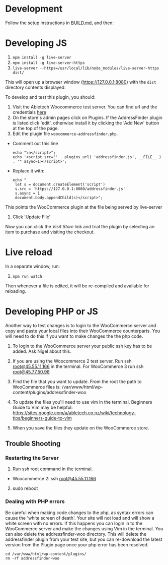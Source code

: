 # Development

Follow the setup instructions in [BUILD.md](BUILD.md), and then:

# Developing JS

1. `npm install -g live-server`
1. `npm install -g live-server-https`
2. `live-server --https=/usr/local/lib/node_modules/live-server-https dist/`

This will open up a browser window (https://127.0.0.1:8080) with the `dist` directory contents displayed.

To develop and test this plugin, you should:

1. Visit the Abletech Woocommerce test server. You can find url and the credentials [here](https://sites.google.com/a/abletech.co.nz/wiki/addressfinder/plugins/woocommerce-test-seer)
1. On the store's admin pages click on Plugins. If the AddressFinder plugin is listed click 'edit', otherwise install it by clicking the 'Add New' button at the top of the page.
1. Edit the plugin file `woocommerce-addressfinder.php`.
  - Comment out this line

    ```
    echo "\n</script>";
    echo '<script src="' . plugins_url( 'addressfinder.js', __FILE__ ) . '" async=1></script>';
    ```

  - Replace it with:

    ```
    echo "    
     let s = document.createElement('script')
     s.src = 'https://127.0.0.1:8080/addressfinder.js'
     s.async = 1
     document.body.appendChild(s)</script>";
    ```

  This points the WooCommerce plugin at the file being served by live-server

1. Click 'Update File'

Now you can click the _Visit Store_ link and trial the plugin by selecting an item to purchase and
visiting the checkout.

# Live reload

In a separate window, run:

1. `npm run watch`

Then whenever a file is edited, it will be re-compiled and available for reloading.

# Developing PHP or JS
Another way to test changes is to login to the WooCommerce server and copy and paste your local files into their WooCommerce counterparts. You will need to do this if you want to make changes the the php code.

1. To login to the WooCommerce server your public ssh key has to be added. Ask Nigel about this.

2. If you are using the Woocommerce 2 test server, Run ssh root@45.55.11.166 in the terminal. For WooCommerce 3 run ssh root@45.77.50.98

3. Find the file that you want to update. From the root the path to WooCommerce files is: /var/www/html/wp-content/plugins/addressfinder-woo

4. To update the files you'll need to use vim in the terminal. Beginners Guide to Vim may be helpful: https://sites.google.com/a/abletech.co.nz/wiki/technology-tips/beginners-guide-to-vim

5. When you save the files they update on the WooCommerce store.

## Trouble Shooting

### Restarting the Server

1. Run ssh root command in the terminal.
  * Woocommerce 2: ssh root@45.55.11.166
2. sudo reboot

### Dealing with PHP errors

Be careful when making code changes to the php, as syntax errors can cause the 'white screen of death'. Your site will not load and will show a white screen with no errors. If this happens you can login in to the WooCommerce server and make the changes using Vim in the terminal. You can also delete the addressfinder-woo directory. This will delete the addressfinder plugin from your test site, but you can re-download the latest version from the Plugin page once your php error has been resolved.

 ```
 cd /var/www/html/wp-content/plugins/
 rm -rf addressfinder-woo
```